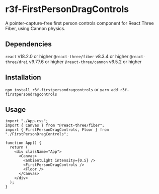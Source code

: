 # r3f-FirstPersonDragControls
A pointer-capture-free first person controls component for React Three Fiber, using Cannon physics.

## Dependencies
`react` v18.2.0 or higher
`@react-three/fiber` v8.3.4 or higher
`@react-three/drei` v9.77.6 or higher
`@react-three/cannon` v6.5.2 or higher

## Installation
`npm install r3f-firstpersondragcontrols`
or
`yarn add r3f-firstpersondragcontrols`

## Usage
```
import "./App.css";
import { Canvas } from "@react-three/fiber";
import { FirstPersonDragControls, Floor } from "./FirstPersonDragControls";

function App() {
  return (
    <div className="App">
      <Canvas>
        <ambientLight intensity={0.5} />
        <FirstPersonDragControls />
        <Floor />
      </Canvas>
    </div>
  );
}
```